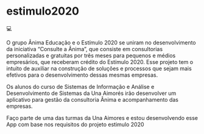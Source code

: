 # estimulo2020

:computer:

O grupo Ânima Educação e o Estímulo 2020 se uniram no desenvolvimento da iniciativa “Consulte a Ânima”, que consiste em consultorias personalizadas e gratuitas por três meses para pequenos e médios empresários, que receberam crédito do Estímulo 2020. Esse projeto tem o intuito de auxiliar na construção de soluções e processos que sejam mais efetivos para o desenvolvimento dessas mesmas empresas.

Os alunos do curso de Sistemas de Informação e Análise e Desenvolvimento de Sistemas da Una Aimorés irão desenvolver um aplicativo para gestão da consultoria Ânima e acompanhamento das empresas.

Faço parte de uma das turmas da Una Aimores e estou desenvolvendo esse App com base nos requisitos do projeto estimulo 2020

